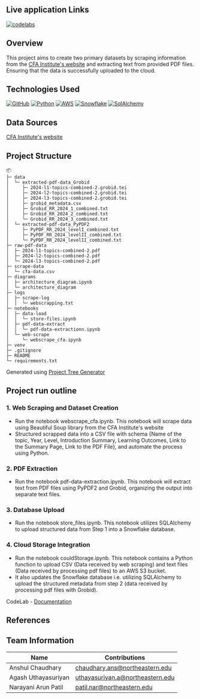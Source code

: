 ## Live application Links
[![codelabs](https://img.shields.io/badge/codelabs-4285F4?style=for-the-badge&logo=codelabs&logoColor=white)](https://docs.google.com/document/d/1dZdiE4i6tSN4ORSth-93WU_VrgvxRuWhSNYANm2L1e4/edit#heading=h.30zowzpo6ptm/)
## Overview

This project aims to create two primary datasets by scraping information from the [CFA Institute's website](https://www.cfainstitute.org/en/membership/professional-development/refresher-readings#sort=%40refreadingcurriculumyear%20descending) and extracting text from provided PDF files. Ensuring that the data is successfully uploaded to the cloud.

## Technologies Used
[![GitHub](https://img.shields.io/badge/GitHub-100000?style=for-the-badge&logo=github&logoColor=white)](https://github.com/)
[![Python](https://img.shields.io/badge/Python-FFD43B?style=for-the-badge&logo=python&logoColor=blue)](https://www.python.org/)
[![AWS](https://img.shields.io/badge/AWS-411120?style=for-the-badge)](https://aws.amazon.com/)
[![Snowflake](https://img.shields.io/badge/Snowflake-100760?style=for-the-badge)](https://app.snowflake.com/)
[![SqlAlchemy](https://img.shields.io/badge/SqlAlchemy-700000?style=for-the-badge)](https://www.sqlalchemy.org/)


## Data Sources
[CFA Institute's website](https://www.cfainstitute.org/en/membership/professional-development/refresher-readings#sort=%40refreadingcurriculumyear%20descending)


## Project Structure

```
📦 
├─ data
│  └─ extracted-pdf-data_Grobid
│     ├─ 2024-l1-topics-combined-2.grobid.tei
│     ├─ 2024-l2-topics-combined-2.grobid.tei
│     ├─ 2024-l3-topics-combined-2.grobid.tei
│     ├─ grobid_metadata.csv
│     ├─ Grobid_RR_2024_1_combined.txt
│     ├─ Grobid_RR_2024_2_combined.txt
│     └─ Grobid_RR_2024_3_combined.txt
│  └─ extracted-pdf-data_PyPDF2
│     ├─ PyPDF_RR_2024_levelI_combined.txt
│     ├─ PyPDF_RR_2024_levelII_combined.txt
│     └─ PyPDF_RR_2024_levelII_combined.txt
├─ raw-pdf-data
│  ├─ 2024-l1-topics-combined-2.pdf
│  ├─ 2024-l2-topics-combined-2.pdf
│  └─ 2024-l3-topics-combined-2.pdf
├─ scrape-data
│  └─ cfa-data.csv
├─ diagrams
│  ├─ architecture_diagram.ipynb
│  └─ architecture_diagram
├─ logs
│  ├─ scrape-log
│  │  └─ webscrapping.txt
├─ notebooks
│  ├─ data-load
│  │  └─ store-files.ipynb
│  ├─ pdf-data-extract
│  │  └─ pdf-data-extractionn.ipynb
│  └─ web-scrape
│     └─ webscrape_cfa.ipynb
├─ venv
├─ .gitignore
├─ README
└─ requirements.txt
```
Generated using [Project Tree Generator](https://woochanleee.github.io/project-tree-generator)


## Project run outline

### 1. Web Scraping and Dataset Creation

- Run the notebook webscrape_cfa.ipynb. This notebook will scrape data using Beautiful Soup library from the CFA Institute's website
- Structured scrapped data into a CSV file with schema {Name of the topic, Year, Level, Introduction Summary, Learning Outcomes, Link to the Summary Page, Link to the PDF File}, and automate the process using Python.

### 2. PDF Extraction
- Run the notebook pdf-data-extraction.ipynb. This notebook will extract text from PDF files using PyPDF2 and Grobid, organizing the output into separate text files.
  
### 3. Database Upload
- Run the notebook store_files.ipynb. This notebook utilizes SQLAlchemy to upload structured data from Step 1 into a Snowflake database.

### 4. Cloud Storage Integration
- Run the notebook couldStorage.ipynb. This notebook contains a Python function to upload CSV (Data received by web scraping) and text files (Data received by processing pdf files) to an AWS S3 bucket.
- It also updates the Snowflake database i.e. utilizing SQLAlchemy to upload the structured metadata from step 2 (data received by processing pdf files with Grobid).

CodeLab - [Documentation](https://docs.google.com/document/d/1dZdiE4i6tSN4ORSth-93WU_VrgvxRuWhSNYANm2L1e4/edit#heading=h.30zowzpo6ptm) 

## References


## Team Information 

Name | Contributions |
--- |--- |
Anshul Chaudhary | chaudhary.ans@northeastern.edu |
Agash Uthayasuriyan | uthayasuriyan.a@northeastern.edu |
Narayani Arun Patil | patil.nar@northeastern.edu |
